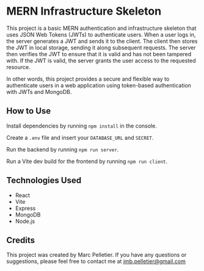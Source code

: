 # MERN Infrastructure Skeleton
This project is a basic MERN authentication and infrastructure skeleton that uses JSON Web Tokens (JWTs) to authenticate users. When a user logs in, the server generates a JWT and sends it to the client. The client then stores the JWT in local storage, sending it along subsequent requests. The server then verifies the JWT to ensure that it is valid and has not been tampered with. If the JWT is valid, the server grants the user access to the requested resource.

In other words, this project provides a secure and flexible way to authenticate users in a web application using token-based authentication with JWTs and MongoDB.

## How to Use
Install dependencies by running `npm install` in the console.

Create a `.env` file and insert your `DATABASE_URL` and `SECRET`.

Run the backend by running `npm run server`.

Run a Vite dev build for the frontend by running `npm run client`.

## Technologies Used
- React
- Vite
- Express
- MongoDB
- Node.js

## Credits
This project was created by Marc Pelletier. If you have any questions or suggestions, please feel free to contact me at jmb.pelletier@gmail.com